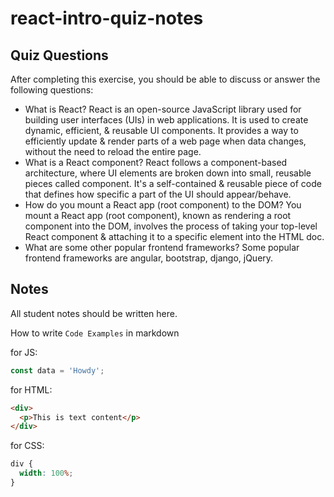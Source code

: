 # react-intro-quiz-notes

## Quiz Questions

After completing this exercise, you should be able to discuss or answer the following questions:

- What is React?
  React is an open-source JavaScript library used for building user interfaces (UIs) in web applications. It is used to create dynamic, efficient, & reusable UI components. It provides a way to efficiently update & render parts of a web page when data changes, without the need to reload the entire page.
- What is a React component?
  React follows a component-based architecture, where UI elements are broken down into small, reusable pieces called component. It's a self-contained & reusable piece of code that defines how specific a part of the UI should appear/behave.
- How do you mount a React app (root component) to the DOM?
  You mount a React app (root component), known as rendering a root component into the DOM, involves the process of taking your top-level React component & attaching it to a specific element into the HTML doc.
- What are some other popular frontend frameworks?
  Some popular frontend frameworks are angular, bootstrap, django, jQuery.

## Notes

All student notes should be written here.

How to write `Code Examples` in markdown

for JS:

```javascript
const data = 'Howdy';
```

for HTML:

```html
<div>
  <p>This is text content</p>
</div>
```

for CSS:

```css
div {
  width: 100%;
}
```
